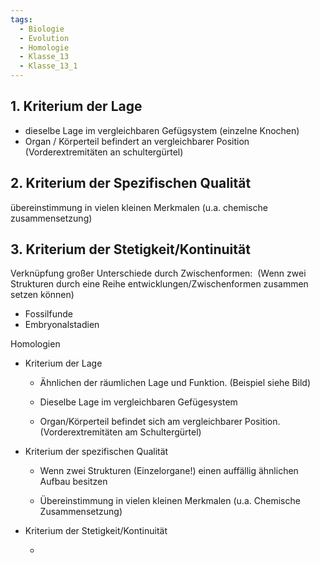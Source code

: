 ```yaml
---
tags:
  - Biologie
  - Evolution
  - Homologie
  - Klasse_13
  - Klasse_13_1
---
```

## 1. Kriterium der Lage
- dieselbe Lage im vergleichbaren Gefügsystem (einzelne Knochen)
- Organ / Körperteil befindert an vergleichbarer Position (Vorderextremitäten an schultergürtel)
## 2. Kriterium der Spezifischen Qualität
übereinstimmung in vielen kleinen Merkmalen (u.a. chemische zusammensetzung)

## 3.  Kriterium der Stetigkeit/Kontinuität 
Verknüpfung großer Unterschiede durch Zwischenformen:  (Wenn zwei Strukturen durch eine Reihe entwicklungen/Zwischenformen zusammen setzen können)
- Fossilfunde 
- Embryonalstadien



Homologien 

- Kriterium der Lage 
    
    - Ähnlichen der räumlichen Lage und Funktion. (Beispiel siehe Bild) 
        
    - Dieselbe Lage im vergleichbaren Gefügesystem 
        
    - Organ/Körperteil befindet sich am vergleichbarer Position. (Vorderextremitäten am Schultergürtel) 
        
- Kriterium der spezifischen Qualität 
    
    - Wenn zwei Strukturen (Einzelorgane!) einen auffällig ähnlichen Aufbau besitzen 
        
    - Übereinstimmung in vielen kleinen Merkmalen (u.a. Chemische Zusammensetzung) 
        
- Kriterium der Stetigkeit/Kontinuität 
    
    -  
        
    

